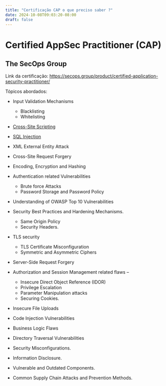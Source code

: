 ```yaml
---
title: "Certificação CAP o que preciso saber ?"
date: 2024-10-08T09:03:20-08:00
draft: false
---
```


# Certified AppSec Practitioner (CAP)

## The SecOps Group

Link da certificação: https://secops.group/product/certified-application-security-practitioner/

Tópicos abordados:

- Input Validation Mechanisms
  - Blacklisting
  - Whitelisting
- [Cross-Site Scripting](/vulnerabilities/xss)
- [SQL Injection](/vulnerabilities/sql-injection)
- XML External Entity Attack
- Cross-Site Request Forgery
- Encoding, Encryption and Hashing
- Authentication related Vulnerabilities
  - Brute force Attacks
  - Password Storage and Password Policy

- Understanding of OWASP Top 10 Vulnerabilities
- Security Best Practices and Hardening Mechanisms.
  - Same Origin Policy
  - Security Headers.
- TLS security
  - TLS Certificate Misconfiguration
  - Symmetric and Asymmetric Ciphers
- Server-Side Request Forgery
- Authorization and Session Management related flaws –
  - Insecure Direct Object Reference (IDOR)
  - Privilege Escalation
  - Parameter Manipulation attacks
  - Securing Cookies.
- Insecure File Uploads
- Code Injection Vulnerabilities
- Business Logic Flaws
- Directory Traversal Vulnerabilities
- Security Misconfigurations.
- Information Disclosure.
- Vulnerable and Outdated Components.
- Common Supply Chain Attacks and Prevention Methods.